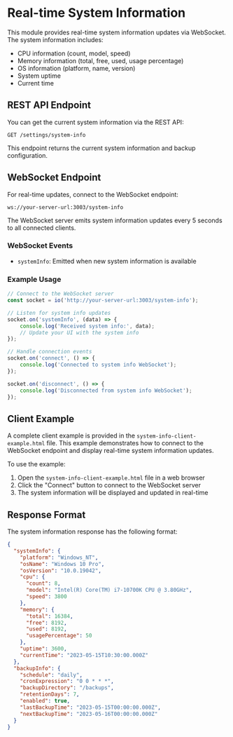 # Real-time System Information

This module provides real-time system information updates via WebSocket. The system information includes:

- CPU information (count, model, speed)
- Memory information (total, free, used, usage percentage)
- OS information (platform, name, version)
- System uptime
- Current time

## REST API Endpoint

You can get the current system information via the REST API:

```
GET /settings/system-info
```

This endpoint returns the current system information and backup configuration.

## WebSocket Endpoint

For real-time updates, connect to the WebSocket endpoint:

```
ws://your-server-url:3003/system-info
```

The WebSocket server emits system information updates every 5 seconds to all connected clients.

### WebSocket Events

- `systemInfo`: Emitted when new system information is available

### Example Usage

```javascript
// Connect to the WebSocket server
const socket = io('http://your-server-url:3003/system-info');

// Listen for system info updates
socket.on('systemInfo', (data) => {
    console.log('Received system info:', data);
    // Update your UI with the system info
});

// Handle connection events
socket.on('connect', () => {
    console.log('Connected to system info WebSocket');
});

socket.on('disconnect', () => {
    console.log('Disconnected from system info WebSocket');
});
```

## Client Example

A complete client example is provided in the `system-info-client-example.html` file. This example demonstrates how to connect to the WebSocket endpoint and display real-time system information updates.

To use the example:

1. Open the `system-info-client-example.html` file in a web browser
2. Click the "Connect" button to connect to the WebSocket server
3. The system information will be displayed and updated in real-time

## Response Format

The system information response has the following format:

```json
{
  "systemInfo": {
    "platform": "Windows_NT",
    "osName": "Windows 10 Pro",
    "osVersion": "10.0.19042",
    "cpu": {
      "count": 8,
      "model": "Intel(R) Core(TM) i7-10700K CPU @ 3.80GHz",
      "speed": 3800
    },
    "memory": {
      "total": 16384,
      "free": 8192,
      "used": 8192,
      "usagePercentage": 50
    },
    "uptime": 3600,
    "currentTime": "2023-05-15T10:30:00.000Z"
  },
  "backupInfo": {
    "schedule": "daily",
    "cronExpression": "0 0 * * *",
    "backupDirectory": "/backups",
    "retentionDays": 7,
    "enabled": true,
    "lastBackupTime": "2023-05-15T00:00:00.000Z",
    "nextBackupTime": "2023-05-16T00:00:00.000Z"
  }
}
```